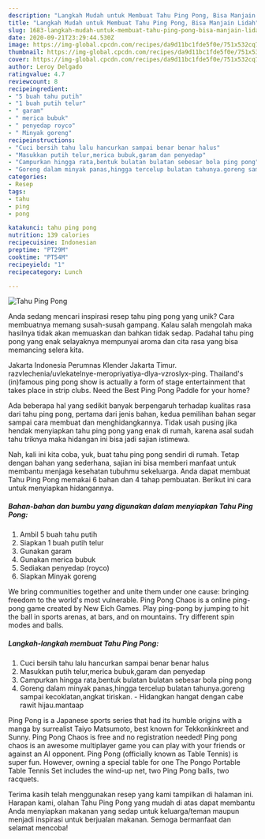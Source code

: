 ```yaml
---
description: "Langkah Mudah untuk Membuat Tahu Ping Pong, Bisa Manjain Lidah"
title: "Langkah Mudah untuk Membuat Tahu Ping Pong, Bisa Manjain Lidah"
slug: 1683-langkah-mudah-untuk-membuat-tahu-ping-pong-bisa-manjain-lidah
date: 2020-09-21T23:29:44.530Z
image: https://img-global.cpcdn.com/recipes/da9d11bc1fde5f0e/751x532cq70/tahu-ping-pong-foto-resep-utama.jpg
thumbnail: https://img-global.cpcdn.com/recipes/da9d11bc1fde5f0e/751x532cq70/tahu-ping-pong-foto-resep-utama.jpg
cover: https://img-global.cpcdn.com/recipes/da9d11bc1fde5f0e/751x532cq70/tahu-ping-pong-foto-resep-utama.jpg
author: Leroy Delgado
ratingvalue: 4.7
reviewcount: 8
recipeingredient:
- "5 buah tahu putih"
- "1 buah putih telur"
- " garam"
- " merica bubuk"
- " penyedap royco"
- " Minyak goreng"
recipeinstructions:
- "Cuci bersih tahu lalu hancurkan sampai benar benar halus"
- "Masukkan putih telur,merica bubuk,garam dan penyedap"
- "Campurkan hingga rata,bentuk bulatan bulatan sebesar bola ping pong"
- "Goreng dalam minyak panas,hingga tercelup bulatan tahunya.goreng sampai kecoklatan,angkat tiriskan. Hidangkan hangat dengan cabe rawit hijau.mantaap"
categories:
- Resep
tags:
- tahu
- ping
- pong

katakunci: tahu ping pong 
nutrition: 139 calories
recipecuisine: Indonesian
preptime: "PT29M"
cooktime: "PT54M"
recipeyield: "1"
recipecategory: Lunch

---
```



![Tahu Ping Pong](https://img-global.cpcdn.com/recipes/da9d11bc1fde5f0e/751x532cq70/tahu-ping-pong-foto-resep-utama.jpg)

Anda sedang mencari inspirasi resep tahu ping pong yang unik? Cara membuatnya memang susah-susah gampang. Kalau salah mengolah maka hasilnya tidak akan memuaskan dan bahkan tidak sedap. Padahal tahu ping pong yang enak selayaknya mempunyai aroma dan cita rasa yang bisa memancing selera kita.

Jakarta Indonesia Perumnas Klender Jakarta Timur. razvlechenia/uvlekatelnye-meropriyatiya-dlya-vzroslyx-ping. Thailand&#39;s (in)famous ping pong show is actually a form of stage entertainment that takes place in strip clubs. Need the Best Ping Pong Paddle for your home?

Ada beberapa hal yang sedikit banyak berpengaruh terhadap kualitas rasa dari tahu ping pong, pertama dari jenis bahan, kedua pemilihan bahan segar sampai cara membuat dan menghidangkannya. Tidak usah pusing jika hendak menyiapkan tahu ping pong yang enak di rumah, karena asal sudah tahu triknya maka hidangan ini bisa jadi sajian istimewa.


Nah, kali ini kita coba, yuk, buat tahu ping pong sendiri di rumah. Tetap dengan bahan yang sederhana, sajian ini bisa memberi manfaat untuk membantu menjaga kesehatan tubuhmu sekeluarga. Anda dapat membuat Tahu Ping Pong memakai 6 bahan dan 4 tahap pembuatan. Berikut ini cara untuk menyiapkan hidangannya.

<!--inarticleads1-->

##### Bahan-bahan dan bumbu yang digunakan dalam menyiapkan Tahu Ping Pong:

1. Ambil 5 buah tahu putih
1. Siapkan 1 buah putih telur
1. Gunakan  garam
1. Gunakan  merica bubuk
1. Sediakan  penyedap (royco)
1. Siapkan  Minyak goreng


We bring communities together and unite them under one cause: bringing freedom to the world&#39;s most vulnerable. Ping Pong Chaos is a online ping-pong game created by New Eich Games. Play ping-pong by jumping to hit the ball in sports arenas, at bars, and on mountains. Try different spin modes and balls. 

<!--inarticleads2-->

##### Langkah-langkah membuat Tahu Ping Pong:

1. Cuci bersih tahu lalu hancurkan sampai benar benar halus
1. Masukkan putih telur,merica bubuk,garam dan penyedap
1. Campurkan hingga rata,bentuk bulatan bulatan sebesar bola ping pong
1. Goreng dalam minyak panas,hingga tercelup bulatan tahunya.goreng sampai kecoklatan,angkat tiriskan. - Hidangkan hangat dengan cabe rawit hijau.mantaap


Ping Pong is a Japanese sports series that had its humble origins with a manga by surrealist Taiyo Matsumoto, best known for Tekkonkinkreet and Sunny. Ping Pong Chaos is free and no registration needed! Ping pong chaos is an awesome multiplayer game you can play with your friends or against an AI opponent. Ping Pong (officially known as Table Tennis) is super fun. However, owning a special table for one The Pongo Portable Table Tennis Set includes the wind-up net, two Ping Pong balls, two racquets. 

Terima kasih telah menggunakan resep yang kami tampilkan di halaman ini. Harapan kami, olahan Tahu Ping Pong yang mudah di atas dapat membantu Anda menyiapkan makanan yang sedap untuk keluarga/teman maupun menjadi inspirasi untuk berjualan makanan. Semoga bermanfaat dan selamat mencoba!
